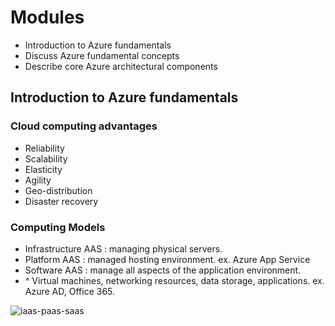 # Modules
- Introduction to Azure fundamentals
- Discuss Azure fundamental concepts
- Describe core Azure architectural components

## Introduction to Azure fundamentals

### Cloud computing advantages
- Reliability
- Scalability
- Elasticity
- Agility
- Geo-distribution
- Disaster recovery

### Computing Models
- Infrastructure AAS : managing physical servers.
- Platform AAS : managed hosting environment. ex. Azure App Service
- Software AAS : manage all aspects of the application environment. 
- ^ Virtual machines, networking resources, data storage, applications. ex. Azure AD, Office 365.

![iaas-paas-saas](https://docs.microsoft.com/en-us/learn/azure-fundamentals/intro-to-azure-fundamentals/media/iaas-paas-saas.png)


